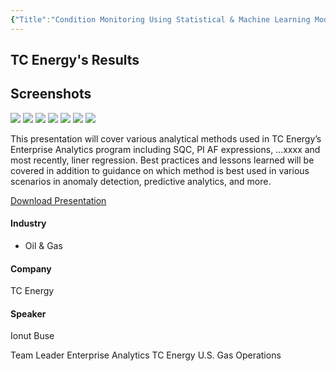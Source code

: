 ```yaml
---
{"Title":"Condition Monitoring Using Statistical & Machine Learning Models in PI AF [TC Energy]","Year":2020,"Industry":"Oil & Gas","URL":"https://resources.osisoft.com/presentations/condition-monitoring-using-statistical-and-machine-learning-models-in-pi-af--tc-energy-/","PDF":"https://cdn.osisoft.com/osi/presentations/2020-uc-san-francisco-online/UC20NA-D2OG08-TCEnergy%20-Buse-Condition-Monitoring-Using-Statistical-Machine-Learning-Models-in-PI-AF.pdf?_ga=2.91595802.1268882142.1742804835-877513685.1741348354","Company":"TC Energy","Keywords":null,"dg-publish":true,"permalink":"/aveva/customer-stories/2020/2020-tc-energy-condition-monitoring-using-statistical-and-machine-learning-models-in-pi-af-tc-energy/","dgPassFrontmatter":true}
---
```


## TC Energy's Results

## Screenshots
![](https://i.imgur.com/9Tif6rK.png)
![](https://i.imgur.com/jkREF48.png)
![](https://i.imgur.com/Xb7Frig.png)
![](https://i.imgur.com/GnjfoV6.png)
![](https://i.imgur.com/LewwneR.png)
![](https://i.imgur.com/n8ECeLI.png)
![](https://i.imgur.com/4c03hhR.png)



This presentation will cover various analytical methods used in TC Energy’s Enterprise Analytics program including SQC, PI AF expressions, …xxxx and most recently, liner regression. Best practices and lessons learned will be covered in addition to guidance on which method is best used in various scenarios in anomaly detection, predictive analytics, and more.

[Download Presentation](https://cdn.osisoft.com/osi/presentations/2020-uc-san-francisco-online/UC20NA-D2OG08-TCEnergy%20-Buse-Condition-Monitoring-Using-Statistical-Machine-Learning-Models-in-PI-AF.pdf?_ga=2.91595802.1268882142.1742804835-877513685.1741348354)

#### Industry

- Oil & Gas

#### Company

TC Energy

#### Speaker

Ionut Buse

Team Leader Enterprise Analytics TC Energy U.S. Gas Operations